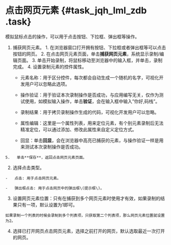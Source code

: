 # 点击网页元素 {#task_jqh_lml_zdb .task}

模拟鼠标点击的操作，可以用于点击按钮、下拉框、弹出框等操作。

1.   捕获网页元素。 
    1.   在浏览器窗口打开拥有按钮、下拉框或者弹出框等可以点击按钮的网页。 
    2.   在点击网页元素页面，单击**捕获网页元素**，系统显示录制/编辑页面。 
    3.   单击开始录制，将鼠标移动至浏览器中的输入框，并单击，录制完成。 
    4.   设置录制元素的控件属性。 

        -   元素名称：用于区分控件，每次都会自动生成一个随机的名字，可视化开发用户可以忽略此选项。

        -   操作验证：用于验证本次录制操作是否成功，与应用编写无关，仅作为测试使用，如模拟输入操作，单击**验证**，会在输入框中输入”你好,码栈”。

        -   录制结果：用于拷贝录制操作生成的代码，可视化开发用户可以忽略。

        -   属性编辑：这里是一个属性列表，用来定位元素，有个别元素录制后无法精准定位，可以通过添加、修改此属性来自定义定位方式。

        -   回显：单击**回显**，会在浏览器中高亮已捕获的元素，与操作验证一样是用来测试本次录制操作是否成功。

    5.   单击**保存**，返回点击网页元素页面。 
2.   选择点击类型。 

    -   点击: 用于点击网页元素。

    -   弹出框点击: 用于点击网页中的弹出框\(提示框\)。

3.   设置网页元素位置：只有在捕获到多个网页元素时使用才有效，如果录制的结果只有一项，默认设置为1即可。 

    如果录制一个列表的时候会录制到多个列表项，只获取第二个列表项，那么网页元素位置就设置为2。

4.   选择已打开网页点击网页元素，选择之前打开的网页，默认选取最近一次打开的网页。 

